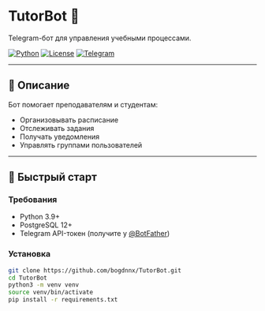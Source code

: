 # TutorBot 🤖

Telegram-бот для управления учебными процессами.

[![Python](https://img.shields.io/badge/Python-3.9+-blue.svg)](https://python.org)
[![License](https://img.shields.io/badge/License-MIT-green.svg)](LICENSE)
[![Telegram](https://img.shields.io/badge/Telegram-@TutorBot-blue.svg)](https://t.me/your_bot_link)

---

## 📜 Описание
Бот помогает преподавателям и студентам:
- Организовывать расписание
- Отслеживать задания
- Получать уведомления
- Управлять группами пользователей

---

## 🚀 Быстрый старт

### Требования
- Python 3.9+
- PostgreSQL 12+
- Telegram API-токен (получите у [@BotFather](https://t.me/BotFather))

### Установка
```bash
git clone https://github.com/bogdnnx/TutorBot.git
cd TutorBot
python3 -m venv venv
source venv/bin/activate
pip install -r requirements.txt
